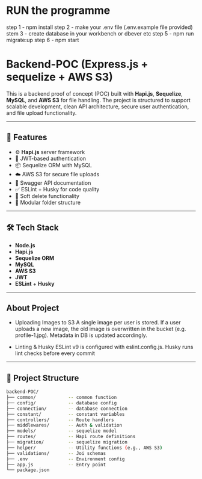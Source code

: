 # RUN the programme
step 1 - npm install
step 2 - make your .env file (.env.example file provided)
stem 3 - create database in your workbench or dbever etc
step 5 - npm run migrate:up
step 6 - npm start



# Backend-POC (Express.js + sequelize + AWS S3)

This is a backend proof of concept (POC) built with **Hapi.js**, **Sequelize**, **MySQL**, and **AWS S3** for file handling. The project is structured to support scalable development, clean API architecture, secure user authentication, and file upload functionality.

---

## 📁 Features

- ⚙️ **Hapi.js** server framework
- 🔐 JWT-based authentication
- 📦 Sequelize ORM with MySQL
- ☁️ AWS S3 for secure file uploads
- 🧾 Swagger API documentation
- ✅ ESLint + Husky for code quality
- 🚫 Soft delete functionality
- 🧠 Modular folder structure

---

## 🛠️ Tech Stack

- **Node.js**
- **Hapi.js**
- **Sequelize ORM**
- **MySQL**
- **AWS S3**
- **JWT**
- **ESLint** + **Husky**

---
## About Project
- Uploading Images to S3
    A single image per user is stored. If a user uploads a new image, the old image is overwritten in the bucket (e.g. profile-1.jpg). Metadata in DB is updated accordingly.

- Linting & Husky
    ESLint v9 is configured with eslint.config.js. Husky runs lint checks before every commit
---

## 📂 Project Structure
```bash
backend-POC/
├── common/            -- common function
├── config/            -- database config
├── connection/        -- database connection
├── constant/          -- constant variables
├── controllers/       -- Route handlers
├── middlewares/       -- Auth & validation
├── models/            -- sequelize model
├── routes/            -- Hapi route definitions
├── migration/         -- sequelize migration
├── helper/            -- Utility functions (e.g., AWS S3)
├── validations/       -- Joi schemas
├── .env               -- Environment config
├── app.js             -- Entry point
└── package.json

